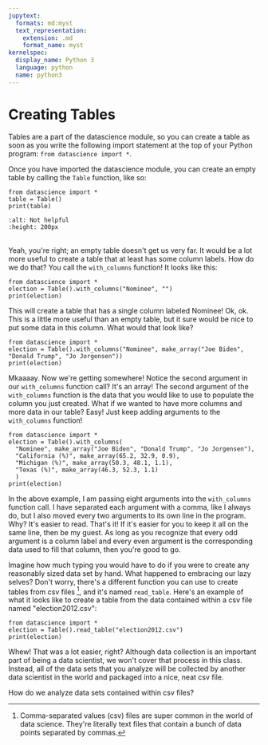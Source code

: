 ```yaml
---
jupytext:
  formats: md:myst
  text_representation:
    extension: .md
    format_name: myst
kernelspec:
  display_name: Python 3
  language: python
  name: python3
---
```


Creating Tables
===============

Tables are a part of the datascience module, so you can create a table as soon as you write the following import statement at the top of your Python program: `from datascience import *`.

Once you have imported the datascience module, you can create an empty table by calling the `Table` function, like so:

```{code-cell}Python
from datascience import *
table = Table()
print(table)
```
```{image} https://media3.giphy.com/media/YTDZnDjiGQnCzu7mh6/200.gif
:alt: Not helpful
:height: 200px
```

<br>Yeah, you're right; an empty table doesn't get us very far. It would be a lot more useful to create a table that at least has some column labels. How do we do that? You call the `with_columns` function! It looks like this:

```{code-cell}Python
from datascience import *
election = Table().with_columns("Nominee", "")
print(election)
```

This will create a table that has a single column labeled Nominee! Ok, ok. This is a little more useful than an empty table, but it sure would be nice to put some data in this column. What would that look like?

```{code-cell}Python
from datascience import *
election = Table().with_columns("Nominee", make_array("Joe Biden", "Donald Trump", "Jo Jorgensen"))
print(election)
```

Mkaaaay. Now we're getting somewhere! Notice the second argument in our `with_columns` function call? It's an array! The second argument of the `with_columns` function is the data that you would like to use to populate the column you just created. What if we wanted to have more columns and more data in our table? Easy! Just keep adding arguments to the `with_columns` function!

```{code-cell}Python
from datascience import *
election = Table().with_columns(
  "Nominee", make_array("Joe Biden", "Donald Trump", "Jo Jorgensen"),
  "California (%)", make_array(65.2, 32.9, 0.9),
  "Michigan (%)", make_array(50.3, 48.1, 1.1),
  "Texas (%)", make_array(46.3, 52.3, 1.1)
  )
print(election)
```
In the above example, I am passing eight arguments into the `with_columns` function call. I have separated each argument with a comma, like I always do, but I also moved every two arguments to its own line in the program. Why? It's easier to read. That's it! If it's easier for you to keep it all on the same line, then be my guest. As long as you recognize that every odd argument is a column label and every even argument is the corresponding data used to fill that column, then you're good to go.

Imagine how much typing you would have to do if you were to create any reasonably sized data set by hand. What happened to embracing our lazy selves? Don't worry, there's a different function you can use to create tables from csv files [^*], and it's named `read_table`. Here's an example of what it looks like to create a table from the data contained within a csv file named "election2012.csv":
```{code-cell}Python
from datascience import *
election = Table().read_table("election2012.csv")
print(election)
```
Whew! That was a lot easier, right? Although data collection is an important part of being a data scientist, we won't cover that process in this class. Instead, all of the data sets that you analyze will be collected by another data scientist in the world and packaged into a nice, neat csv file.

How do we analyze data sets contained within csv files?

[^*]: Comma-separated values (csv) files are super common in the world of data science. They're literally text files that contain a bunch of data points separated by commas.
